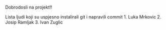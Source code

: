 Dobrodosli na projekt!!

Lista ljudi koji su uspjesno instalirali git i napravili commit
	1. Luka Mrkovic
	2. Josip Ramljak
	3. Ivan Zuglic
